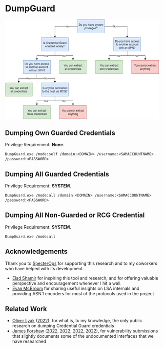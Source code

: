 # DumpGuard

![Usage Scenarios](usages.png)

## Dumping Own Guarded Credentials
Privilege Requirement: **None**.

```
DumpGuard.exe /mode:self /domain:<DOMAIN> /username:<SAMACCOUNTNAME> /password:<PASSWORD>
```

## Dumping All Guarded Credentials
Privilege Requirement: **SYSTEM**.

```
DumpGuard.exe /mode:all /domain:<DOMAIN> /username:<SAMACCOUNTNAME> /password:<PASSWORD>
```

## Dumping All Non-Guarded or RCG Credential
Privilege Requirement: **SYSTEM**.

```
DumpGuard.exe /mode:all
```

## Acknowledgements

Thank you to [SpecterOps](https://specterops.io/) for supporting this research and to my coworkers who have helped with its development.
- [Elad Shamir](https://twitter.com/elad_shamir) for inspiring this tool and research, and for offering valuable perspective and encouragement whenever I hit a wall.
- [Evan McBroom](https://github.com/EvanMcBroom) for sharing useful insights on LSA internals and providing ASN.1 encoders for most of the protocols used in the project

## Related Work

- [Oliver Lyak](https://github.com/ly4k) ([2022](https://research.ifcr.dk/pass-the-challenge-defeating-windows-defender-credential-guard-31a892eee22)), for what is, to my knowledge, the only public research on dumping Credential Guard credentials
- [James Forshaw](https://x.com/tiraniddo) ([2022](https://project-zero.issues.chromium.org/issues/42451433), [2022](https://project-zero.issues.chromium.org/issues/42451435), [2022](https://project-zero.issues.chromium.org/issues/42451397), [2022](https://project-zero.issues.chromium.org/issues/42451436)), for vulnerability submissions that slightly documents some of the undocumented interfaces that we have researched
